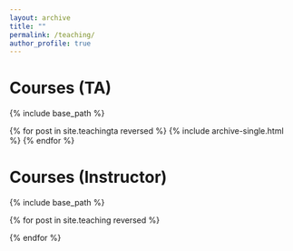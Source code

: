 ```yaml
---
layout: archive
title: ""
permalink: /teaching/
author_profile: true
---
```

Courses (TA)
======
 {% include base_path %}
 
{% for post in site.teachingta reversed %}
  {% include archive-single.html %}
{% endfor %}

Courses (Instructor)
======
 {% include base_path %}

{% for post in site.teaching reversed %}
  <!--{% include archive-single.html %}
  -->
{% endfor %}